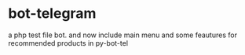 # bot-telegram
a php test file bot.
and now include main menu and some feautures  for recommended products in py-bot-tel
